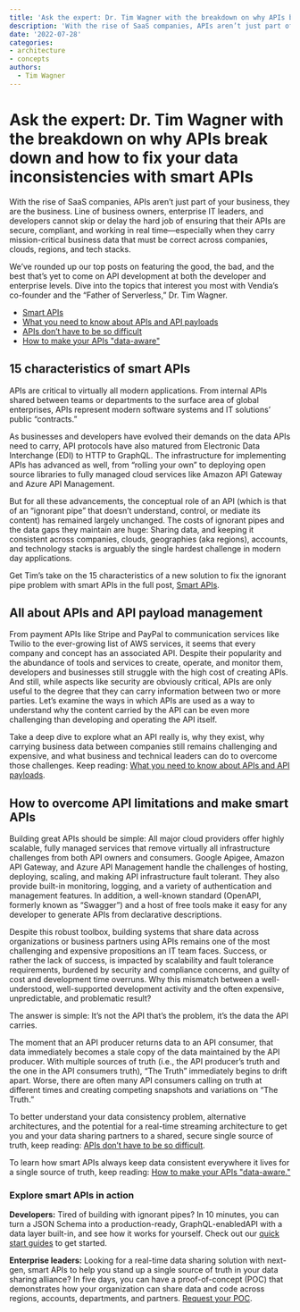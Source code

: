 ```yaml
---
title: 'Ask the expert: Dr. Tim Wagner with the breakdown on why APIs break down and how to fix your data inconsistencies with smart APIs'
description: 'With the rise of SaaS companies, APIs aren’t just part of your business, they are the business. Take a deep dive on all things API with Vendia co-founder & “The Father of Serverless,” Dr. Tim Wagner.'
date: '2022-07-28'
categories:
- architecture
- concepts
authors:
  - Tim Wagner
---
```


# Ask the expert: Dr. Tim Wagner with the breakdown on why APIs break down and how to fix your data inconsistencies with smart APIs

With the rise of SaaS companies, APIs aren’t just part of your business, they are the business. Line of business owners, enterprise IT leaders, and developers cannot skip or delay the hard job of ensuring that their APIs are secure, compliant, and working in real time—especially when they carry mission-critical business data that must be correct across companies, clouds, regions, and tech stacks.

We’ve rounded up our top posts on featuring the good, the bad, and the best that’s yet to come on API development at both the developer and enterprise levels. Dive into the topics that interest you most with Vendia’s co-founder and the “Father of Serverless,” Dr. Tim Wagner.



* [Smart APIs](https://www.vendia.net/blog/smart-apis)
* [What you need to know about APIs and API payloads](https://www.vendia.net/blog/what-are-apis)
* [APIs don’t have to be so difficult](https://www.vendia.net/blog/apis-for-data)
* [How to make your APIs "data-aware"](https://www.vendia.net/blog/apis-for-real-time-data-sharing)


## 15 characteristics of smart APIs

APIs are critical to virtually all modern applications. From internal APIs shared between teams or departments to the surface area of global enterprises, APIs represent modern software systems and IT solutions’ public “contracts.” 

As businesses and developers have evolved their demands on the data APIs need to carry, API protocols have also matured from Electronic Data Interchange (EDI) to HTTP to GraphQL. The infrastructure for implementing APIs has advanced as well, from “rolling your own” to deploying open source libraries to fully managed cloud services like Amazon API Gateway and Azure API Management.

But for all these advancements, the conceptual role of an API (which is that of an “ignorant pipe” that doesn’t understand, control, or mediate its content) has remained largely unchanged. The costs of ignorant pipes and the data gaps they maintain are huge: Sharing data, and keeping it consistent across companies, clouds, geographies (aka regions), accounts, and technology stacks is arguably the single hardest challenge in modern day applications.

Get Tim’s take on the 15 characteristics of a new solution to fix the ignorant pipe problem with smart APIs in the full post, [Smart APIs](https://www.vendia.net/blog/smart-apis).


## All about APIs and API payload management

From payment APIs like Stripe and PayPal to communication services like Twilio to the ever-growing list of AWS services, it seems that every company and concept has an associated API. Despite their popularity and the abundance of tools and services to create, operate, and monitor them, developers and businesses still struggle with the high cost of creating APIs. And still, while aspects like security are obviously critical, APIs are only useful to the degree that they can carry information between two or more parties. Let’s examine the ways in which APIs are used as a way to understand why the content carried by the API can be even more challenging than developing and operating the API itself.

Take a deep dive to explore what an API really is, why they exist, why carrying business data between companies still remains challenging and expensive, and what business and technical leaders can do to overcome those challenges. Keep reading: [What you need to know about APIs and API payloads](https://www.vendia.net/blog/what-are-apis).


## How to overcome API limitations and make smart APIs

Building great APIs should be simple: All major cloud providers offer highly scalable, fully managed services that remove virtually all infrastructure challenges from both API owners and consumers. Google Apigee, Amazon API Gateway, and Azure API Management handle the challenges of hosting, deploying, scaling, and making API infrastructure fault tolerant. They also provide built-in monitoring, logging, and a variety of authentication and management features. In addition, a well-known standard (OpenAPI, formerly known as “Swagger”) and a host of free tools make it easy for any developer to generate APIs from declarative descriptions.

Despite this robust toolbox, building systems that share data across organizations or business partners using APIs remains one of the most challenging and expensive propositions an IT team faces. Success, or rather the lack of success, is impacted by scalability and fault tolerance requirements, burdened by security and compliance concerns, and guilty of cost and development time overruns. Why this mismatch between a well-understood, well-supported development activity and the often expensive, unpredictable, and problematic result? 

The answer is simple: It’s not the API that’s the problem, it’s the data the API carries.

The moment that an API producer returns data to an API consumer, that data immediately becomes a stale copy of the data maintained by the API producer. With multiple sources of truth (i.e., the API producer’s truth and the one in the API consumers truth), “The Truth” immediately begins to drift apart. Worse, there are often many API consumers calling on truth at different times and creating competing snapshots and variations on “The Truth.”

To better understand your data consistency problem, alternative architectures, and the potential for a real-time streaming architecture to get you and your data sharing partners to a shared, secure single source of truth, keep reading: [APIs don’t have to be so difficult](https://www.vendia.net/blog/apis-for-data).

To learn how smart APIs always keep data consistent everywhere it lives for a single source of truth, keep reading: [How to make your APIs "data-aware."](https://www.vendia.net/blog/apis-for-real-time-data-sharing)


### Explore smart APIs in action

**Developers:** Tired of building with ignorant pipes? In 10  minutes, you can turn a JSON Schema into a production-ready, GraphQL-enabledAPI with a data layer built-in, and see how it works for yourself. Check out our [quick start guides](https://www.vendia.net/docs/share/quickstart) to get started.

**Enterprise leaders:** Looking for a real-time data sharing solution with next-gen, smart APIs to help you stand up a single source of truth in your data sharing alliance? In five days, you can have a proof-of-concept (POC) that demonstrates how your organization can share data and code across regions, accounts, departments, and partners. [Request your POC](https://www.vendia.net/poc).
